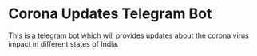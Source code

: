 # Corona Updates Telegram Bot
This is a telegram bot which will provides updates about the corona virus impact in different states of India.